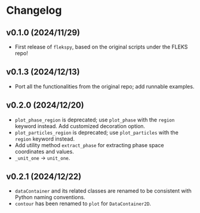 # Changelog

<!--next-version-placeholder-->

## v0.1.0 (2024/11/29)

- First release of `flekspy`, based on the original scripts under the FLEKS repo!

## v0.1.3 (2024/12/13)

- Port all the functionalities from the original repo; add runnable examples.

## v0.2.0 (2024/12/20)

- `plot_phase_region` is deprecated; use `plot_phase` with the `region` keyword instead. Add customized decoration option.
- `plot_particles_region` is deprecated; use `plot_particles` with the `region` keyword instead.
- Add utility method `extract_phase` for extracting phase space coordinates and values.
- `_unit_one` -> `unit_one`.

## v0.2.1 (2024/12/22)

- `dataContainer` and its related classes are renamed to be consistent with Python naming conventions.
- `contour` has been renamed to `plot` for `DataContainer2D`.
